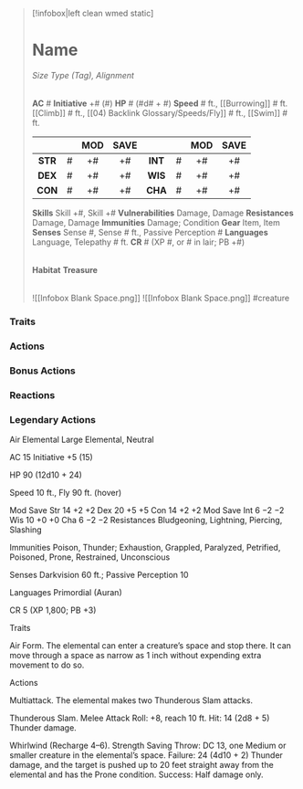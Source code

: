 > [!infobox|left clean wmed static]
> # Name
> *Size Type (Tag), Alignment*
> 
> | |
> | - |
> **AC** # **Initiative** +# (#)
> **HP** # (#d# + #)
> **Speed** # ft., [[Burrowing]] # ft. [[Climb]] # ft., [[04) Backlink Glossary/Speeds/Fly]] # ft., [[Swim]] # ft.
> 
> | | | MOD | SAVE | | | MOD | SAVE |
> | :-: | :-: | :-: | :-: | :-: | :-: | :-: | :-: |
> | **STR** | # | +# | +# | **INT** | # | +# | +# | 
> | **DEX** | # | +# | +# | **WIS** | # | +# | +# |
> | **CON** | # | +# | +# | **CHA** | # | +# | +# |
> **Skills** Skill +#, Skill +#
> **Vulnerabilities** Damage, Damage
> **Resistances** Damage, Damage
> **Immunities** Damage; Condition
> **Gear** Item, Item
> **Senses** Sense #, Sense # ft., Passive Perception #
> **Languages** Language, Telepathy # ft.
> **CR** # (XP #, or # in lair; PB +#)
>
> | |
> | - |
> **Habitat**
> **Treasure**
> 
> | |
> | - |
> ![[Infobox Blank Space.png]]
> ![[Infobox Blank Space.png]]
> #creature 


### Traits
### Actions
### Bonus Actions
### Reactions
### Legendary Actions

Air Elemental
Large Elemental, Neutral

AC 15 Initiative +5 (15)

HP 90 (12d10 + 24)

Speed 10 ft., Fly 90 ft. (hover)

Mod	Save
Str	14	+2	+2
Dex	20	+5	+5
Con	14	+2	+2
Mod	Save
Int	6	−2	−2
Wis	10	+0	+0
Cha	6	−2	−2
Resistances Bludgeoning, Lightning, Piercing, Slashing

Immunities Poison, Thunder; Exhaustion, Grappled, Paralyzed, Petrified, Poisoned, Prone, Restrained, Unconscious

Senses Darkvision 60 ft.; Passive Perception 10

Languages Primordial (Auran)

CR 5 (XP 1,800; PB +3)

Traits

Air Form. The elemental can enter a creature’s space and stop there. It can move through a space as narrow as 1 inch without expending extra movement to do so.

Actions

Multiattack. The elemental makes two Thunderous Slam attacks.

Thunderous Slam. Melee Attack Roll: +8, reach 10 ft. Hit: 14 (2d8 + 5) Thunder damage.

Whirlwind (Recharge 4–6). Strength Saving Throw: DC 13, one Medium or smaller creature in the elemental’s space. Failure: 24 (4d10 + 2) Thunder damage, and the target is pushed up to 20 feet straight away from the elemental and has the Prone condition. Success: Half damage only.